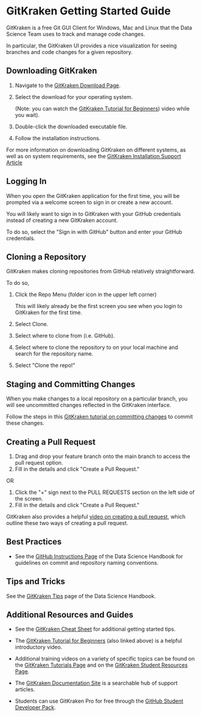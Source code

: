 
# GitKraken Getting Started Guide

GitKraken is a free Git GUI Client for Windows, Mac and Linux 
that the Data Science Team uses to track and manage code changes.

In particular, the GitKraken UI provides a nice visualization for seeing branches and
code changes for a given repository. 

## Downloading GitKraken

1. Navigate to the [GitKraken Download Page](https://www.gitkraken.com/download).

2. Select the download for your operating system. 
   
    (Note: you can watch the [GitKraken Tutorial for Beginners](https://www.youtube.com/watch?v=ub9GfRziCtU)) video while you wait).

3. Double-click the downloaded executable file.

4. Follow the installation instructions.

For more information on downloading GitKraken on different systems, 
as well as on system requirements, see the 
[GitKraken Installation Support Article](
https://support.gitkraken.com/how-to-install/)

## Logging In

When you open the GitKraken application for the first time, you 
will be prompted via a welcome screen to sign in or create a new account.

You will likely want to sign in to GitKraken with your GitHub credentials instead
of creating a new GitKraken account. 

To do so, select the "Sign in with GitHub" button and enter your GitHub credentials.


## Cloning a Repository

GitKraken makes cloning repositories from GitHub relatively straightforward. 

To do so, 

1. Click the Repo Menu (folder icon in the upper left corner)

   This will likely already be the first screen you see when you login to GitKraken for the first time. 
    
2. Select Clone.
3. Select where to clone from (i.e. GitHub).
4. Select where to clone the repository to on your local machine and search for the
repository name.
5. Select "Clone the repo!"


## Staging and Committing Changes

When you make changes to a local repository on a particular branch, you will see uncommitted
changes reflected in the GitKraken interface.

Follow the steps in this [GitKraken tutorial on committing changes](https://support.gitkraken.com/working-with-commits/commits/) to commit these changes.

## Creating a Pull Request
1. Drag and drop your feature branch onto the main branch to access the pull request option.
2. Fill in the details and click "Create a Pull Request."

OR

1. Click the "+" sign next to the PULL REQUESTS section on the left side of the screen. 
2. Fill in the details and click "Create a Pull Request."


GitKraken also provides a helpful 
[video on creating a pull request](https://support.gitkraken.com/working-with-repositories/pull-requests/),
which outline these two ways of creating a pull request.

## Best Practices

* See the [GitHub Instructions Page](https://github.com/tidepool-org/data-science-handbook/blob/master/instructions/github.md)
of the Data Science Handbook for guidelines on commit and repository naming conventions.


## Tips and Tricks

See the [GitKraken Tips](https://github.com/tidepool-org/data-science-handbook/blob/master/tips-and-tricks/gitkraken-tips.md) page 
of the Data Science Handbook.

## Additional Resources and Guides

* See the [GitKraken Cheat Sheet](https://www.gitkraken.com/downloads/gitkraken-for-github-cheat-sheet-v3.pdf)
for additional getting started tips. 

* The [GitKraken Tutorial for Beginners](https://www.youtube.com/watch?v=ub9GfRziCtU) (also linked above) is a helpful introductory video.

* Additional training videos on a variety of specific topics can be found on the 
[GitKraken Tutorials Page](https://support.gitkraken.com/start-here/guide/#gitkraken-tutorials)
and on the [GitKraken Student Resources Page](https://www.gitkraken.com/student-resources).

* The [GitKraken Documentation Site](https://support.gitkraken.com/) is a searchable hub of support
articles.

* Students can use GitKraken Pro for free through the [GitHub Student Developer Pack](https://education.github.com/pack/).


    